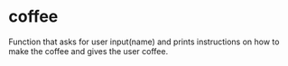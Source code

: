 # coffee

Function that asks for user input(name) and prints instructions on how to make the coffee and gives the user coffee.
